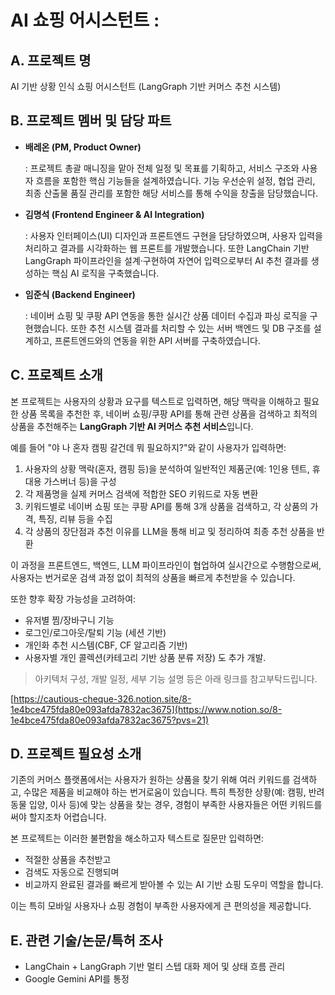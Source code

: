 # AI 쇼핑 어시스턴트 :

## A. 프로젝트 명

AI 기반 상황 인식 쇼핑 어시스턴트 (LangGraph 기반 커머스 추천 시스템)

## B. 프로젝트 멤버 및 담당 파트

- **배레온 (PM, Product Owner)**
    
    : 프로젝트 총괄 매니징을 맡아 전체 일정 및 목표를 기획하고, 서비스 구조와 사용자 흐름을 포함한 핵심 기능들을 설계하였습니다. 기능 우선순위 설정, 협업 관리, 최종 산출물 품질 관리를 포함한 해당 서비스를 통해 수익을 창출을 담당했습니다.
    
- **김명석 (Frontend Engineer & AI Integration)**
    
    : 사용자 인터페이스(UI) 디자인과 프론트엔드 구현을 담당하였으며, 사용자 입력을 처리하고 결과를 시각화하는 웹 프론트를 개발했습니다. 또한 LangChain 기반 LangGraph 파이프라인을 설계·구현하여 자연어 입력으로부터 AI 추천 결과를 생성하는 핵심 AI 로직을 구축했습니다.
    
- **임준식 (Backend Engineer)**
    
    : 네이버 쇼핑 및 쿠팡 API 연동을 통한 실시간 상품 데이터 수집과 파싱 로직을 구현했습니다. 또한 추천 시스템 결과를 처리할 수 있는 서버 백엔드 및 DB 구조를 설계하고, 프론트엔드와의 연동을 위한 API 서버를 구축하였습니다.
    

## **C. 프로젝트 소개**

본 프로젝트는 사용자의 상황과 요구를 텍스트로 입력하면, 해당 맥락을 이해하고 필요한 상품 목록을 추천한 후, 네이버 쇼핑/쿠팡 API를 통해 관련 상품을 검색하고 최적의 상품을 추천해주는 **LangGraph 기반 AI 커머스 추천 서비스**입니다.

예를 들어 "야 나 혼자 캠핑 갈건데 뭐 필요하지?"와 같이 사용자가 입력하면:

1. 사용자의 상황 맥락(혼자, 캠핑 등)을 분석하여 일반적인 제품군(예: 1인용 텐트, 휴대용 가스버너 등)을 구성
2. 각 제품명을 실제 커머스 검색에 적합한 SEO 키워드로 자동 변환
3. 키워드별로 네이버 쇼핑 또는 쿠팡 API를 통해 3개 상품을 검색하고, 각 상품의 가격, 특징, 리뷰 등을 수집
4. 각 상품의 장단점과 추천 이유를 LLM을 통해 비교 및 정리하여 최종 추천 상품을 반환

이 과정을 프론트엔드, 백엔드, LLM 파이프라인이 협업하여 실시간으로 수행함으로써, 사용자는 번거로운 검색 과정 없이 최적의 상품을 빠르게 추천받을 수 있습니다.

또한 향후 확장 가능성을 고려하여:

- 유저별 찜/장바구니 기능
- 로그인/로그아웃/탈퇴 기능 (세션 기반)
- 개인화 추천 시스템(CBF, CF 알고리즘 기반)
- 사용자별 개인 콜렉션(카테고리 기반 상품 분류 저장)
도 추가 개발.

> 아키텍처 구성, 개발 일정, 세부 기능 설명 등은 아래 링크를 참고부탁드립니다.

[https://cautious-cheque-326.notion.site/8-1e4bce475fda80e093afda7832ac3675](https://www.notion.so/8-1e4bce475fda80e093afda7832ac3675?pvs=21)
> 

## D. 프로젝트 필요성 소개

기존의 커머스 플랫폼에서는 사용자가 원하는 상품을 찾기 위해 여러 키워드를 검색하고, 수많은 제품을 비교해야 하는 번거로움이 있습니다. 특히 특정한 상황(예: 캠핑, 반려동물 입양, 이사 등)에 맞는 상품을 찾는 경우, 경험이 부족한 사용자들은 어떤 키워드를 써야 할지조차 어렵습니다.

본 프로젝트는 이러한 불편함을 해소하고자 텍스트로 질문만 입력하면:

- 적절한 상품을 추천받고
- 검색도 자동으로 진행되며
- 비교까지 완료된 결과를 빠르게 받아볼 수 있는 AI 기반 쇼핑 도우미 역할을 합니다.

이는 특히 모바일 사용자나 쇼핑 경험이 부족한 사용자에게 큰 편의성을 제공합니다.

## E. 관련 기술/논문/특허 조사

- LangChain + LangGraph 기반 멀티 스텝 대화 제어 및 상태 흐름 관리
- Google Gemini API를 통정

